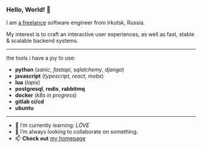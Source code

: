 ### Hello, World! 👋

I am [a freelance](https://ru.wikipedia.org/wiki/%D0%A1%D0%B0%D0%BC%D0%BE%D0%B7%D0%B0%D0%BD%D1%8F%D1%82%D0%BE%D1%81%D1%82%D1%8C) software engineer from Irkutsk, Russia.

My interest is to craft an interactive user experiences, as well as fast, stable & scalable backend systems.

---

the tools i have a joy to use:

- __python__ (*sanic*, *fastapi*, *sqlalchemy*, *django*)
- __javascript__ (*typescript*, *react*, *mobx*)
- __lua__ (*lapis*)
- __postgresql__, __redis__, __rabbitmq__
- __docker__ (*k8s in progress*)
- __gitlab ci/cd__
- __ubuntu__

---

- 🌱 I’m currently learning: *LÖVE*
- 👯 I’m always looking to collaborate on something.
- 📫 __Check out__ [my homepage](https://oschepkov.ru)
